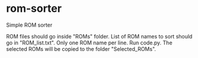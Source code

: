 # rom-sorter
Simple ROM sorter

ROM files should go inside "ROMs" folder.
List of ROM names to sort should go in "ROM_list.txt". Only one ROM name per line.
Run code.py.
The selected ROMs will be copied to the folder "Selected_ROMs".
